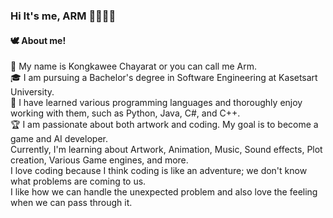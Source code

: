 ### Hi It's me, ARM 👋👨🏻‍💻

#### 🕊️ About me!

👀 My name is Kongkawee Chayarat or you can call me Arm. <br>
🎓 I am pursuing a Bachelor's degree in Software Engineering at Kasetsart University. <br>
👾 I have learned various programming languages and thoroughly enjoy working with them, such as Python, Java, C#, and C++. <br>
🏆 I am passionate about both artwork and coding. My goal is to become a game and AI developer. <br>
Currently, I'm learning about Artwork, Animation, Music, Sound effects, Plot creation, Various Game engines, and more. <br>
I love coding because I think coding is like an adventure; we don't know what problems are coming to us. <br>
I like how we can handle the unexpected problem and also love the feeling when we can pass through it. <br>
<!--
**Kongkawee/Kongkawee** is a ✨ _special_ ✨ repository because its `README.md` (this file) appears on your GitHub profile.


